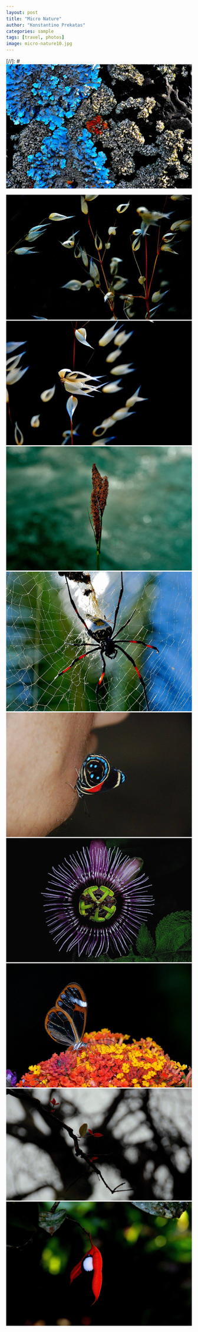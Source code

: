 ```yaml
---
layout: post
title: "Micro Nature"
author: "Konstantino Prekatas"
categories: sample
tags: [travel, photos]
image: micro-nature10.jpg
---
```


[//]: #  <img src="../assets/img/micro-nature10.jpg" alt="micro-nature10.jpg">


<img src="../assets/img/micro-nature.jpg" alt="micro-nature.jpg">


<img src="../assets/img/micro-nature2.jpg" alt="micro-nature2.jpg">


<img src="../assets/img/micro-nature3.jpg" alt="micro-nature3.jpg">


<img src="../assets/img/micro-nature4.jpg" alt="micro-nature4.jpg">


<img src="../assets/img/micro-nature5.jpg" alt="micro-nature5.jpg">


<img src="../assets/img/micro-nature6.jpg" alt="micro-nature6.jpg">


<img src="../assets/img/micro-nature7.jpg" alt="micro-nature7.jpg">


<img src="../assets/img/micro-nature8.jpg" alt="micro-nature8.jpg">


<img src="../assets/img/micro-nature9.jpg" alt="micro-nature9.jpg">

